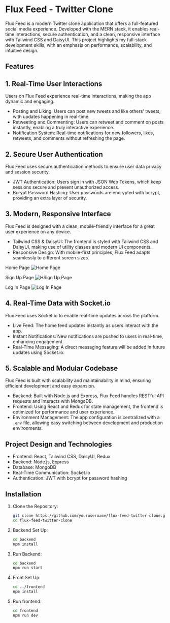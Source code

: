 # Flux Feed - Twitter Clone

Flux Feed is a modern Twitter clone application that offers a full-featured social media experience. Developed with the MERN stack, it enables real-time interactions, secure authentication, and a clean, responsive interface with Tailwind CSS and DaisyUI. This project highlights my full-stack development skills, with an emphasis on performance, scalability, and intuitive design.

## Features

## 1. Real-Time User Interactions
Users on Flux Feed experience real-time interactions, making the app dynamic and engaging.

- Posting and Liking: Users can post new tweets and like others' tweets, with updates happening in real-time.
- Retweeting and Commenting: Users can retweet and comment on posts instantly, enabling a truly interactive experience.
- Notification System: Real-time notifications for new followers, likes, retweets, and comments without refreshing the page.

## 2. Secure User Authentication
Flux Feed uses secure authentication methods to ensure user data privacy and session security.

- JWT Authentication: Users sign in with JSON Web Tokens, which keep sessions secure and prevent unauthorized access.
- Bcrypt Password Hashing: User passwords are encrypted with bcrypt, providing an extra layer of security.

## 3. Modern, Responsive Interface
Flux Feed is designed with a clean, mobile-friendly interface for a great user experience on any device.

- Tailwind CSS & DaisyUI: The frontend is styled with Tailwind CSS and DaisyUI, making use of utility classes and modern UI components.
- Responsive Design: With mobile-first principles, Flux Feed adapts seamlessly to different screen sizes.

Home Page
![Home Page](https://cdn.discordapp.com/attachments/796594711665180684/1295568445857071186/image.png?ex=670f1fa3&is=670dce23&hm=bc098cd991fc8e4a29d7d52fff4e2389e0f37181cbed3337a094251f5e01db2c&)

Sign Up Page
![HSign Up Page](https://cdn.discordapp.com/attachments/796594711665180684/1295569477815107708/image.png?ex=670f209a&is=670dcf1a&hm=491e0288b2b532020addd37f84727697e37b224c777d68c032c09a26548ad794&)

Log In Page
![Log In Page](https://cdn.discordapp.com/attachments/796594711665180684/1295569362014699594/image.png?ex=670f207e&is=670dcefe&hm=a7c2d5fd92ca4c19a54cc37aba9b2c855c58061f044e3076185ed34b4eeafc72&)

## 4. Real-Time Data with Socket.io
Flux Feed uses Socket.io to enable real-time updates across the platform.

- Live Feed: The home feed updates instantly as users interact with the app.
- Instant Notifications: New notifications are pushed to users in real-time, enhancing engagement.
- Real-Time Messaging: A direct messaging feature will be added in future updates using Socket.io.

## 5. Scalable and Modular Codebase
Flux Feed is built with scalability and maintainability in mind, ensuring efficient development and easy expansion.

- Backend: Built with Node.js and Express, Flux Feed handles RESTful API requests and interacts with MongoDB.
- Frontend: Using React and Redux for state management, the frontend is optimized for performance and user experience.
- Environment Management: The app configuration is centralized with a `.env` file, allowing easy switching between development and production environments.

## Project Design and Technologies

- Frontend: React, Tailwind CSS, DaisyUI, Redux
- Backend: Node.js, Express
- Database: MongoDB
- Real-Time Communication: Socket.io
- Authentication: JWT with bcrypt for password hashing

## Installation

1. Clone the Repository:
   ```bash
   git clone https://github.com/yourusername/flux-feed-twitter-clone.git
   cd flux-feed-twitter-clone
2. Backend Set Up:
   ```bash
   cd backend
   npm install
4. Run Backend:
   ```bash
   cd backend
   npm run start
6. Front Set Up:
   ```bash
   cd ../frontend
   npm install
8. Run frontend:
   ```bash
   cd frontend
   npm run dev

